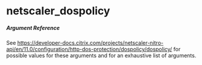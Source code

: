 # netscaler_dospolicy

##### Argument Reference

See https://developer-docs.citrix.com/projects/netscaler-nitro-api/en/11.0/configuration/http-dos-protection/dospolicy/dospolicy/ for possible values for these arguments and for an exhaustive list of arguments.


